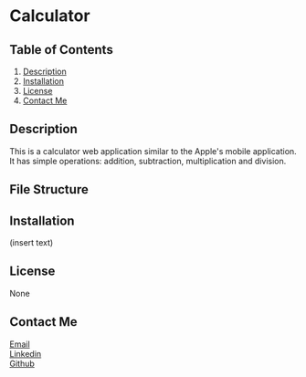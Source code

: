 # Calculator

## Table of Contents
1. [Description](#description)
2. [Installation](#installation)
3. [License](#license)
4. [Contact Me](#contact-me)

## Description
This is a calculator web application similar to the Apple's mobile application. It has simple operations: addition, subtraction, multiplication and division.

## File Structure

## Installation
(insert text)

## License
None

## Contact Me
[Email](lstvn@duck.com)<br>
[Linkedin](https://www.linkedin.com/in/lorenzo-nolasco-041405212)<br>
[Github](https://github.com/LorenzoNolasco)
